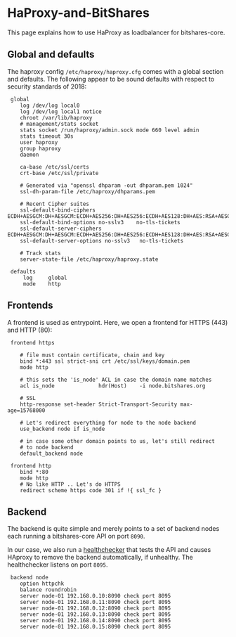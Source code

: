 # HaProxy-and-BitShares

This page explains how to use HaProxy as loadbalancer for bitshares-core.

## Global and defaults

The haproxy config `/etc/haproxy/haproxy.cfg` comes with a global section and defaults. The following appear to be sound defaults with respect to security standards of 2018:

```text
 global
    log /dev/log local0
    log /dev/log local1 notice
    chroot /var/lib/haproxy
    # management/stats socket
    stats socket /run/haproxy/admin.sock mode 660 level admin
    stats timeout 30s
    user haproxy
    group haproxy
    daemon

    ca-base /etc/ssl/certs
    crt-base /etc/ssl/private

    # Generated via "openssl dhparam -out dhparam.pem 1024"
    ssl-dh-param-file /etc/haproxy/dhparams.pem

    # Recent Cipher suites
    ssl-default-bind-ciphers ECDH+AESGCM:DH+AESGCM:ECDH+AES256:DH+AES256:ECDH+AES128:DH+AES:RSA+AESGCM:RSA+AES:!aNULL:!MD5:!DSS
    ssl-default-bind-options no-sslv3    no-tls-tickets
    ssl-default-server-ciphers ECDH+AESGCM:DH+AESGCM:ECDH+AES256:DH+AES256:ECDH+AES128:DH+AES:RSA+AESGCM:RSA+AES:!aNULL:!MD5:!DSS
    ssl-default-server-options no-sslv3   no-tls-tickets

    # Track stats
    server-state-file /etc/haproxy/haproxy.state

 defaults
     log     global
     mode    http
```

## Frontends

A frontend is used as entrypoint. Here, we open a frontend for HTTPS \(443\) and HTTP \(80\):

```text
 frontend https

    # file must contain certificate, chain and key
    bind *:443 ssl strict-sni crt /etc/ssl/keys/domain.pem
    mode http

    # this sets the 'is_node' ACL in case the domain name matches
    acl is_node              hdr(Host)    -i node.bitshares.org

    # SSL
    http-response set-header Strict-Transport-Security max-age=15768000

    # Let's redirect everything for node to the node backend
    use_backend node if is_node

    # in case some other domain points to us, let's still redirect
    # to node backend
    default_backend node

 frontend http
    bind *:80
    mode http
    # No like HTTP .. Let's do HTTPS
    redirect scheme https code 301 if !{ ssl_fc }
```

## Backend

The backend is quite simple and merely points to a set of backend nodes each running a bitshares-core API on port `8090`.

In our case, we also run a [healthchecker](https://github.com/blockchainbv/graphene-healthchecker) that tests the API and causes HAproxy to remove the backend automatically, if unhealthy. The healthchecker listens on port `8095`.

```text
 backend node
    option httpchk
    balance roundrobin
    server node-01 192.168.0.10:8090 check port 8095
    server node-01 192.168.0.11:8090 check port 8095
    server node-01 192.168.0.12:8090 check port 8095
    server node-01 192.168.0.13:8090 check port 8095
    server node-01 192.168.0.14:8090 check port 8095
    server node-01 192.168.0.15:8090 check port 8095
```

